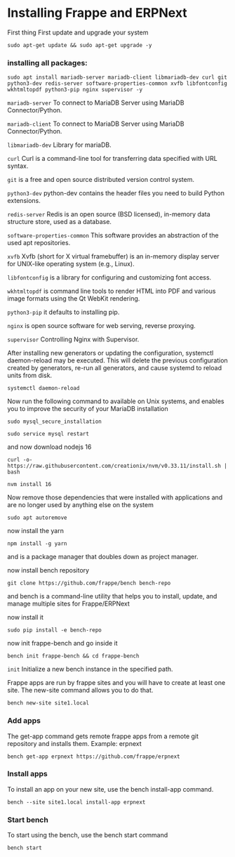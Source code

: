 # Installing Frappe and ERPNext

First thing First update and upgrade your system

```
sudo apt-get update && sudo apt-get upgrade -y
```

### installing all packages:

```
sudo apt install mariadb-server mariadb-client libmariadb-dev curl git python3-dev redis-server software-properties-common xvfb libfontconfig wkhtmltopdf python3-pip nginx supervisor -y
```

`mariadb-server` To connect to MariaDB Server using MariaDB Connector/Python.

`mariadb-client` To connect to MariaDB Server using MariaDB Connector/Python.

`libmariadb-dev` Library for mariaDB.

`curl` Curl is a command-line tool for transferring data specified with URL syntax.

`git` is a free and open source distributed version control system.

`python3-dev` python-dev contains the header files you need to build Python extensions.

`redis-server` Redis is an open source (BSD licensed), in-memory data structure store, used as a database.

`software-properties-common` This software provides an abstraction of the used apt repositories.

`xvfb` Xvfb (short for X virtual framebuffer) is an in-memory display server for UNIX-like operating system (e.g., Linux).

`libfontconfig` is a library for configuring and customizing font access.

`wkhtmltopdf` is command line tools to render HTML into PDF and various image formats using the Qt WebKit rendering.

 `python3-pip` it defaults to installing pip.
 
 `nginx` is open source software for web serving, reverse proxying.
 
 `supervisor` Controlling Nginx with Supervisor.
 
 After installing new generators or updating the configuration, systemctl daemon-reload may be executed. This will delete the previous configuration created by generators, re-run all generators, and cause systemd to reload units from disk.
 
 ```
 systemctl daemon-reload
 ```
Now run the following command to available on Unix systems, and enables you to improve the security of your MariaDB installation

```
sudo mysql_secure_installation
```
```
sudo service mysql restart
```
and now download nodejs 16
```
curl -o- https://raw.githubusercontent.com/creationix/nvm/v0.33.11/install.sh | bash
```
```
nvm install 16
```
Now remove those dependencies that were installed with applications and are no longer used by anything else on the system
```
sudo apt autoremove
```
now install the yarn 
```
npm install -g yarn
```
and is a package manager that doubles down as project manager.

now install bench repository
```
git clone https://github.com/frappe/bench bench-repo
```
and bench is a command-line utility that helps you to install, update, and manage multiple sites for Frappe/ERPNext

now install it
```
sudo pip install -e bench-repo
```
now init frappe-bench and go inside it 
```
bench init frappe-bench && cd frappe-bench
```

`init` Initialize a new bench instance in the specified path. 

Frappe apps are run by frappe sites and you will have to create at least one site. The new-site command allows you to do that.

```
bench new-site site1.local
```

### Add apps

The get-app command gets remote frappe apps from a remote git repository and installs them. Example: erpnext

```
bench get-app erpnext https://github.com/frappe/erpnext
```

### Install apps

To install an app on your new site, use the bench install-app command.

```
bench --site site1.local install-app erpnext
```
### Start bench
To start using the bench, use the bench start command
````
bench start
````
